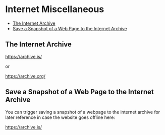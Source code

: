 # Internet Miscellaneous

<!-- INDEX_START -->

- [The Internet Archive](#the-internet-archive)
- [Save a Snapshot of a Web Page to the Internet Archive](#save-a-snapshot-of-a-web-page-to-the-internet-archive)

<!-- INDEX_END -->

## The Internet Archive

<https://archive.is/>

or

<https://archive.org/>

## Save a Snapshot of a Web Page to the Internet Archive

You can trigger
saving a snapshot of a webpage to the internet archive for later reference in case the website goes offline here:

<https://archive.is/>
